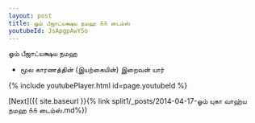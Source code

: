 ```yaml
---
layout: post
title: ஓம் பீஜாட்யக்ஷய நமஹ ௧௧ டைம்ஸ்
youtubeId: JsApgpAwY5o
---
```

 
 
 ஓம் பீஜாட்யக்ஷய நமஹ  
 
 -  மூல காரணத்தின் (இயற்கையின்) இறைவன் யார் 
 
  
 
  
 
 
 
 
 
 


{% include youtubePlayer.html id=page.youtubeId %}
 
[Next]({{ site.baseurl }}{% link  split1/_posts/2014-04-17-ஓம் யுகா வாஹ்ய நமஹ ௧௧ டைம்ஸ்.md%})
 
